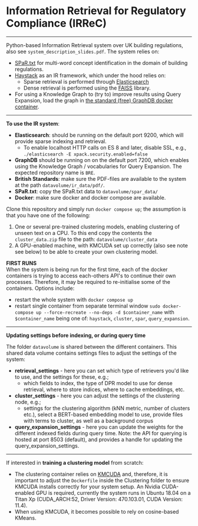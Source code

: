 # Information Retrieval for Regulatory Compliance (IRReC)

---
Python-based Information Retrieval system over UK building regulations, also see `system_description_slides.pdf`. The
system relies on:
* [SPaR.txt](https://github.com/rubenkruiper/SPaR.txt) for multi-word concept identification in the domain of building
regulations.
* [Haystack](https://github.com/deepset-ai/haystack/) as an IR framework, which under the hood relies on:
  * Sparse retrieval is performed through [Elasticsearch](https://www.elastic.co/downloads/elasticsearch) 
  * Dense retrieval is performed using the [FAISS](https://faiss.ai/) library.
* For using a Knowledge Graph to (try to) improve results using Query Expansion, load the
graph in [the standard (free) GraphDB docker container](https://github.com/Ontotext-AD/graphdb-docker).

---
**To use the IR system**:
* **Elasticsearch**: should be running on the default port 9200, which will provide sparse indexing and retrieval.
  * To enable localhost HTTP calls on ES 8 and later, disable SSL, e.g., `./elasticsearch -E xpack.security.enabled=false`
* **GraphDB** should be running on on the default port 7200, which enables using the Knowledge Graph / vocabularies 
for Query Expansion. The expected repository name is `BRE`.
* **British Standards**: make sure the PDF-files are available to the system at the path `datavolume/ir_data/pdf/`.
* **SPaR.txt**: copy the SPaR.txt data to `datavolume/spar_data/`
* **Docker**: make sure docker and docker compose are available.

Clone this repository and simply run `docker compose up`; the assumption is that you have one of the following:
1. One or several pre-trained clustering models, enabling clustering of unseen text on a CPU. To this end copy the contents
  the `cluster_data.zip` file to the path: `datavolume/cluster_data`
2. A GPU-enabled machine, with KMCUDA set up correctly (also see note see below) to be able to create your own clustering model.

**FIRST RUNS**  
When the system is being run for the first time, each of the docker containers is trying
to access each-others API's to continue their own processes. Therefore, it may be required to
re-initialise some of the containers. Options include:
* restart the whole system with `docker compose up`
* restart single container from separate terminal window `sudo docker-compose up --force-recreate --no-deps -d $container_name`
with `$container_name` being one of: `haystack`, `cluster`, `spar`, `query_expansion`.


---
**Updating settings before indexing, or during query time**

The folder `datavolume` is shared between the different containers. This shared data volume contains settings files to 
adjust the settings of the system:
  * **retrieval_settings** - here you can set which type of retrievers you'd like to use, and the settings for these, e.g.;
    * which fields to index, the type of DPR model to use for dense retrieval, where to store indices, where to cache embeddings, etc. 
  * **cluster_settings** - here you can adjust the settings of the clustering node, e.g.;
    * settings for the clustering algorithm (kNN metric, number of clusters etc.), select a BERT-based embedding model
  to use, provide files with terms to cluster, as well as a background corpus 
  * **query_expansion_settings** - here you can update the weights for the different indexed fields during query time.
  Note: the API for querying is hosted at port 8503 (default), and provides a handle for updating
  the query_expansion_settings.

---


If interested in **training a clustering model** from scratch:

* The clustering container relies on [KMCUDA](https://github.com/src-d/kmcuda)
and, therefore, it is important to adjust the `Dockerfile` inside the Clustering folder to ensure
KMCUDA installs correctly for your system setup. An Nvidia CUDA-enabled GPU is required, currently the system runs in 
Ubuntu 18.04 on a Titan Xp (CUDA_ARCH:52, Driver Version: 470.103.01, CUDA Version: 11.4). 
* When using KMCUDA, it becomes possible to rely on cosine-based KMeans.

